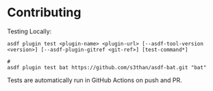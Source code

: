 # Contributing

Testing Locally:

```shell
asdf plugin test <plugin-name> <plugin-url> [--asdf-tool-version <version>] [--asdf-plugin-gitref <git-ref>] [test-command*]

#
asdf plugin test bat https://github.com/s3than/asdf-bat.git "bat"
```

Tests are automatically run in GitHub Actions on push and PR.
